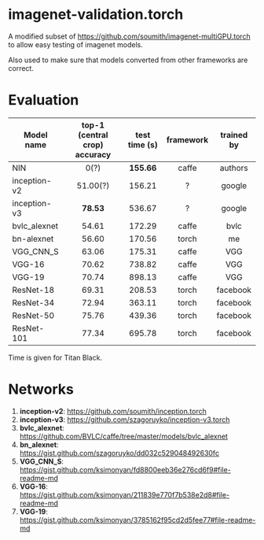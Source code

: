 imagenet-validation.torch
=========================

A modified subset of https://github.com/soumith/imagenet-multiGPU.torch to allow
easy testing of imagenet models.

Also used to make sure that models converted from other frameworks are correct.

# Evaluation

|Model name| top-1 (central crop) accuracy | test time (s) | framework | trained by |
|---|:---:|:---:|:---:|:---:|
|NIN          | 0(?) | __155.66__ | caffe | authors |
|inception-v2 | 51.00(?) | 156.21 | ? | google |
|inception-v3 | __78.53__ | 536.67 | ? | google |
|bvlc_alexnet | 54.61 | 172.29 | caffe | bvlc |
|bn-alexnet   | 56.60 | 170.56 | torch | me  |
|VGG_CNN_S    | 63.06 | 175.31 | caffe | VGG |
|VGG-16       | 70.62 | 738.82 | caffe | VGG |
|VGG-19       | 70.74 | 898.13 | caffe | VGG |
|ResNet-18    | 69.31 | 208.53 | torch | facebook |
|ResNet-34    | 72.94 | 363.11 | torch | facebook |
|ResNet-50    | 75.76 | 439.36 | torch | facebook |
|ResNet-101   | 77.34 | 695.78 | torch | facebook |

Time is given for Titan Black.

# Networks

1. __inception-v2__: https://github.com/soumith/inception.torch
2. __inception-v3__: https://github.com/szagoruyko/inception-v3.torch
3. __bvlc_alexnet__: https://github.com/BVLC/caffe/tree/master/models/bvlc_alexnet
4. __bn_alexnet__: https://gist.github.com/szagoruyko/dd032c529048492630fc
5. __VGG_CNN_S__: https://gist.github.com/ksimonyan/fd8800eeb36e276cd6f9#file-readme-md
6. __VGG-16__: https://gist.github.com/ksimonyan/211839e770f7b538e2d8#file-readme-md
7. __VGG-19__: https://gist.github.com/ksimonyan/3785162f95cd2d5fee77#file-readme-md
